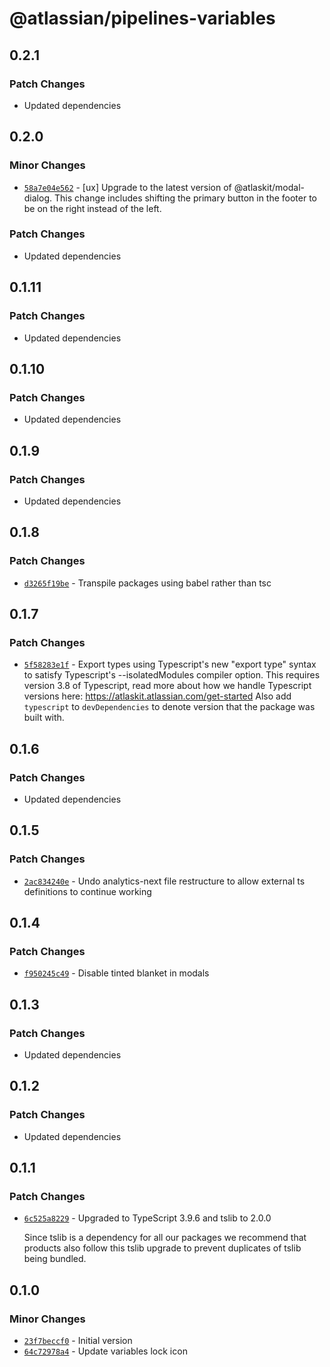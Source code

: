 # @atlassian/pipelines-variables

## 0.2.1

### Patch Changes

- Updated dependencies

## 0.2.0

### Minor Changes

- [`58a7e04e562`](https://bitbucket.org/atlassian/atlassian-frontend/commits/58a7e04e562) - [ux] Upgrade to the latest version of @atlaskit/modal-dialog. This change includes shifting the primary button in the footer to be on the right instead of the left.

### Patch Changes

- Updated dependencies

## 0.1.11

### Patch Changes

- Updated dependencies

## 0.1.10

### Patch Changes

- Updated dependencies

## 0.1.9

### Patch Changes

- Updated dependencies

## 0.1.8

### Patch Changes

- [`d3265f19be`](https://bitbucket.org/atlassian/atlassian-frontend/commits/d3265f19be) - Transpile packages using babel rather than tsc

## 0.1.7

### Patch Changes

- [`5f58283e1f`](https://bitbucket.org/atlassian/atlassian-frontend/commits/5f58283e1f) - Export types using Typescript's new "export type" syntax to satisfy Typescript's --isolatedModules compiler option.
  This requires version 3.8 of Typescript, read more about how we handle Typescript versions here: https://atlaskit.atlassian.com/get-started
  Also add `typescript` to `devDependencies` to denote version that the package was built with.

## 0.1.6

### Patch Changes

- Updated dependencies

## 0.1.5

### Patch Changes

- [`2ac834240e`](https://bitbucket.org/atlassian/atlassian-frontend/commits/2ac834240e) - Undo analytics-next file restructure to allow external ts definitions to continue working

## 0.1.4

### Patch Changes

- [`f950245c49`](https://bitbucket.org/atlassian/atlassian-frontend/commits/f950245c49) - Disable tinted blanket in modals

## 0.1.3

### Patch Changes

- Updated dependencies

## 0.1.2

### Patch Changes

- Updated dependencies

## 0.1.1

### Patch Changes

- [`6c525a8229`](https://bitbucket.org/atlassian/atlassian-frontend/commits/6c525a8229) - Upgraded to TypeScript 3.9.6 and tslib to 2.0.0

  Since tslib is a dependency for all our packages we recommend that products also follow this tslib upgrade
  to prevent duplicates of tslib being bundled.

## 0.1.0

### Minor Changes

- [`23f7beccf0`](https://bitbucket.org/atlassian/atlassian-frontend/commits/23f7beccf0) - Initial version
- [`64c72978a4`](https://bitbucket.org/atlassian/atlassian-frontend/commits/64c72978a4) - Update variables lock icon

